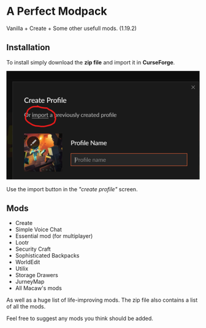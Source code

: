 # A Perfect Modpack
 Vanilla + Create + Some other usefull mods. (1.19.2)
 
 ## Installation
 To install simply download the **zip file** and import it in **CurseForge**.

![Use the import button in the create profile screen](/import.png)

Use the import button in the *"create profile"* screen.

## Mods
- Create
- Simple Voice Chat
- Essential mod (for multiplayer)
- Lootr
- Security Craft
- Sophisticated Backpacks
- WorldEdit
- Utilix
- Storage Drawers
- JurneyMap
- All Macaw's mods

As well as a huge list of life-improving mods. The zip file also contains a list of all the mods.

Feel free to suggest any mods you think should be added.
